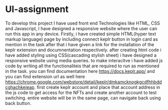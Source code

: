 # UI-assignment
To develop this project I have used front end Technologies like HTML, CSS and Javascript, I have designed a responsive website where the user can run this app in any device.
Firstly, i have created simple HTML(hyper text markup language) page by including connect keplr button in login card as mention in the task after that i have given a link for the installation of the keplr extension and documnentation respectively.
after creating html code i have added styling using CSS(cascading stylish sheet) i have designed a responsive website using media queries.
to make interacitve i have added js code by writing all the functionaliteis that are required to run as mentioned in the task.
you can find documentation here https://docs.keplr.app/ and you can find extension url as well here https://chrome.google.com/webstore/detail/keplr/dmkamcknogkgcdfhhbddcghachkejeap.
first create keplr account and place that account address in the js code to get access for the NFTs
and create another account to test switching.
entire website will be in the same page, can navigate back using back button.
